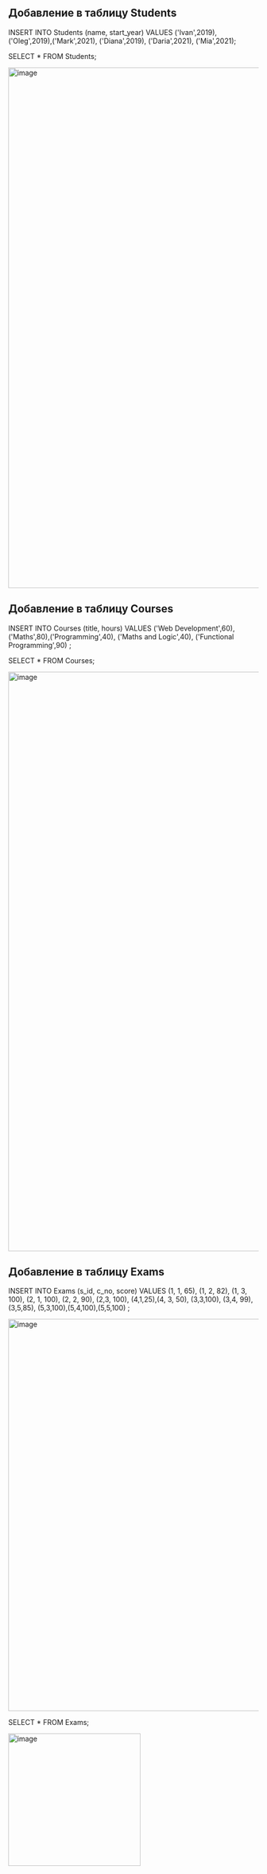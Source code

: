 ## Добавление в таблицу Students

INSERT INTO Students (name, start_year) VALUES ('Ivan',2019), ('Oleg',2019),('Mark',2021), ('Diana',2019), ('Daria',2021), ('Mia',2021);

SELECT * FROM Students;

<img width="1045" alt="image" src="https://github.com/user-attachments/assets/3152ffcb-94c9-4569-9ef0-e12cbbe14cac" />

## Добавление в таблицу Courses 

INSERT INTO Courses (title, hours) VALUES ('Web Development',60), ('Maths',80),('Programming',40), ('Maths and Logic',40), ('Functional Programming',90) ;

SELECT * FROM Courses;

<img width="1163" alt="image" src="https://github.com/user-attachments/assets/5be4b6e5-88dc-47f1-b994-bfda2481d3f7" />

## Добавление в таблицу Exams
INSERT INTO Exams (s_id, c_no, score) VALUES (1, 1, 65), (1, 2, 82), (1, 3, 100), (2, 1, 100), (2, 2, 90), (2,3, 100), (4,1,25),(4, 3, 50), (3,3,100), (3,4, 99), (3,5,85), (5,3,100),(5,4,100),(5,5,100) ;


<img width="787" alt="image" src="https://github.com/user-attachments/assets/b7d809d9-b1f4-4a40-989d-34674cb215e8" />

SELECT * FROM Exams;


<img width="266" alt="image" src="https://github.com/user-attachments/assets/41c6631a-e4bb-40e5-949f-26590e7dd80b" />


